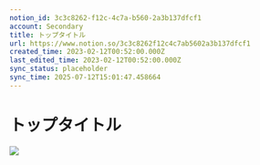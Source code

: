 ```yaml
---
notion_id: 3c3c8262-f12c-4c7a-b560-2a3b137dfcf1
account: Secondary
title: トップタイトル
url: https://www.notion.so/3c3c8262f12c4c7ab5602a3b137dfcf1
created_time: 2023-02-12T00:52:00.000Z
last_edited_time: 2023-02-12T00:52:00.000Z
sync_status: placeholder
sync_time: 2025-07-12T15:01:47.458664
---
```

# トップタイトル

![](https://prod-files-secure.s3.us-west-2.amazonaws.com/d58fe38c-a9d4-4466-aed9-85604b7b2c6d/21613b98-919e-42e1-a808-81e85286f8c5/Untitled.png?X-Amz-Algorithm=AWS4-HMAC-SHA256&X-Amz-Content-Sha256=UNSIGNED-PAYLOAD&X-Amz-Credential=ASIAZI2LB4665UMAYW7P%2F20250719%2Fus-west-2%2Fs3%2Faws4_request&X-Amz-Date=20250719T063858Z&X-Amz-Expires=3600&X-Amz-Security-Token=IQoJb3JpZ2luX2VjEIX%2F%2F%2F%2F%2F%2F%2F%2F%2F%2FwEaCXVzLXdlc3QtMiJGMEQCH0FBu80hy6dQE7n9aDgm7SxCDuyWft1RBxpyIj9AjGgCIQCO6wy%2FgKE%2BRofLOiCh8bpAgsqq%2F7pYrImTQ%2BwrS1znWCqIBAie%2F%2F%2F%2F%2F%2F%2F%2F%2F%2F8BEAAaDDYzNzQyMzE4MzgwNSIMu8T9UwC611PQXQV0KtwD3ov4mjFR%2FFvOoNJLxgeQxCJeFUNHyEknoDxlJTavwmRX%2FsjIxqHxB%2FkvT3a%2Fdeid6Rha9JznMalnd5%2B0SRUOR7k%2BCPQlkG1j4Oqj%2FKY9qXTQuMXbxsehKCJPJFQIunDOv%2F9zfgJ81a1vu4nDveek4p5CayGEYOe%2FHqrj9OL5ERDwNUnMjQmhd9%2FBGVzpsc4UVwCChpzcq3cs1Z7EvS%2Fz2AkPv7uDhPEfrYQGPQ4DfzlhGcArLhAI158d%2FAPQsFtQwyRMp01nytrmaKuLf0N4eG6zBcQsr5ONQJdkaPWlodRzoI4wgLR3jyZ43UXJfywARhBzGfoilOC9s4zCb2nd7a0ZCSWQTiEWh4dBZePJu4VFXvRBPA1lvdswT6AuCHs%2FNn2yPL2NxNfvaleHZpdfqnlJAOdSY9VkmrgIvZMh3eErkFnRmn3J%2Byx6ymjuKK4YlBOXSqFWMWG4e6pjummFu56fwiEXzIO%2FJqB6Q7qME20tKGVmQ%2BThkqnEYJrHQZGraq2lA3k3dCVMJ5rkkowY7JGtO%2FudjcYF6PycDuQXjYWRG4OXS70TDDznktJx4EvQRxulcNRuptc9ubSUcBDzRGXZVxB6OF%2FBqlMb5A5%2Fx%2BH3SPWFmPOwQhev68kwgMXswwY6pgG%2FroTpl%2B%2FbrRSXQldRVJsO1TiKut959D9nkntROPf5Hv3R6K7BNBtF3oYpAh4pcrXuN6R5E6B1Ge5KFhmP4%2FwsI6zq%2BN1NAv45V%2FUhPflAXDeh13uACyDbM51r%2BI6oukjZb05eHeaYi%2Bs3C9Y%2Fuw2FZtEGNVp3zkJGGg%2B%2FtAus8RHf0cAfNbAPXnusokreJa2%2B2twWlBJaDqFVvk3e2aNiixDSzOuH&X-Amz-Signature=2f34b536e61649e96858fc96ebe503b096e92cc1b60ac647c676db4feba25df2&X-Amz-SignedHeaders=host&x-amz-checksum-mode=ENABLED&x-id=GetObject)